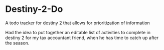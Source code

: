 # Destiny-2-Do
A todo tracker for destiny 2 that allows for prioritization of information

Had the idea to put together an editable list of activities to complete in destiny 2 for my tax accountant friend, when he has time to catch up after the season.


